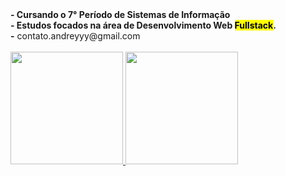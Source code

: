<body>
  <b> - Cursando o 7° Período de Sistemas de Informação</b><br> 
  <b> - Estudos focados na área de Desenvolvimento Web <mark>Fullstack</mark>.</b><br>
  <b> -</b> contato.andreyyy@gmail.com<br><br>
</body>

<div>
  <a href="https://github.com/andreycoutt">
  <img height="180em" src="https://github-readme-stats.vercel.app/api?username=andreycoutt&show_icons=true&theme=onedark&include_all_commits=true&count_private=true"/>
  <img height="180em" src="https://github-readme-stats.vercel.app/api/top-langs/?username=andreycoutt&langs_count=10&layout=compact&commit=all&theme=onedark"/>
</div>
<!--
**andreycoutt/andreycoutt** is a ✨ _special_ ✨ repository because its `README.md` (this file) appears on your GitHub profile.

Here are some ideas to get you started:

- 🔭 I’m currently working on ...
- 🌱 I’m currently learning ...
- 👯 I’m looking to collaborate on ...
- 🤔 I’m looking for help with ...
- 💬 Ask me about ...
- 📫 How to reach me: ...
- 😄 Pronouns: ...
- ⚡ Fun fact: ...
-->
